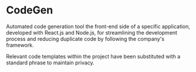 # CodeGen
Automated code generation tool the front-end side of a specific application, developed with React.js and Node.js, for streamlining the development process and reducing duplicate code by following the company's framework.

Relevant code templates within the project have been substituted with a standard phrase to maintain privacy.
